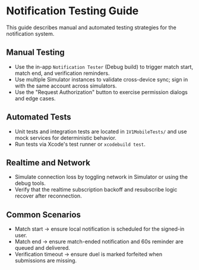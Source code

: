 Notification Testing Guide
=========================

This guide describes manual and automated testing strategies for the notification system.

Manual Testing
--------------
- Use the in-app `Notification Tester` (Debug build) to trigger match start, match end, and verification reminders.
- Use multiple Simulator instances to validate cross-device sync; sign in with the same account across simulators.
- Use the "Request Authorization" button to exercise permission dialogs and edge cases.

Automated Tests
---------------
- Unit tests and integration tests are located in `1V1MobileTests/` and use mock services for deterministic behavior.
- Run tests via Xcode's test runner or `xcodebuild test`.

Realtime and Network
--------------------
- Simulate connection loss by toggling network in Simulator or using the debug tools.
- Verify that the realtime subscription backoff and resubscribe logic recover after reconnection.

Common Scenarios
----------------
- Match start -> ensure local notification is scheduled for the signed-in user.
- Match end -> ensure match-ended notification and 60s reminder are queued and delivered.
- Verification timeout -> ensure duel is marked forfeited when submissions are missing.


